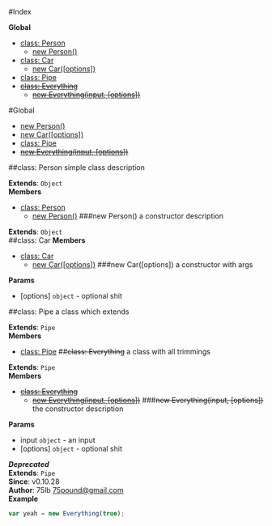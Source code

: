 #Index

**Global**

* [class: Person](#Person)
  * [new Person()](#Person)
* [class: Car](#Car)
  * [new Car([options])](#Car)
* [class: Pipe](#Pipe)
* [~~class: Everything~~](#Everything)
  * [~~new Everything(input, [options])~~](#Everything)

#Global
* [new Person()](#Person)
* [new Car([options])](#Car)
* [class: Pipe](#Pipe)
* [~~new Everything(input, [options])~~](#Everything)

<a name="Person"></a>
##class: Person
simple class description

**Extends**: `Object`  
**Members**

* [class: Person](#Person)
  * [new Person()](#Person)
<a name="Person"></a>
###new Person()
a constructor description

**Extends**: `Object`  
<a name="Car"></a>
##class: Car
**Members**

* [class: Car](#Car)
  * [new Car([options])](#Car)
<a name="Car"></a>
###new Car([options])
a constructor with args

**Params**

- [options] `object` - optional shit

<a name="Pipe"></a>
##class: Pipe
a class which extends

**Extends**: `Pipe`  
**Members**

* [class: Pipe](#Pipe)
<a name="Everything"></a>
##~~class: Everything~~
a class with all trimmings

**Extends**: `Pipe`  
**Members**

* [~~class: Everything~~](#Everything)
  * [~~new Everything(input, [options])~~](#Everything)
<a name="Everything"></a>
###~~new Everything(input, [options])~~
the constructor description

**Params**

- input `object` - an input
- [options] `object` - optional shit

***Deprecated***  
**Extends**: `Pipe`  
**Since**: v0.10.28  
**Author**: 75lb <75pound@gmail.com>  
**Example**  
```js
var yeah = new Everything(true);
```

